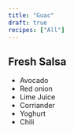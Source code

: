 ```yaml
---
title: "Guac"
draft: true
recipes: ["All"]
---
```


## Fresh Salsa

- Avocado
- Red onion
- Lime Juice
- Corriander
- Yoghurt
- Chili